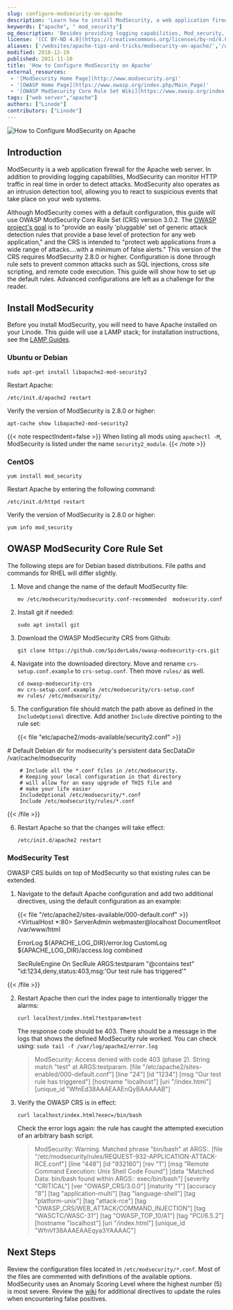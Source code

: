 ```yaml
---
slug: configure-modsecurity-on-apache
description: 'Learn how to install ModSecurity, a web application firewall for the Apache server, which provides logging capabilities and real time monitoring.'
keywords: ["apache", " mod_security"]
og_description: 'Besides providing logging capabilities, Mod_security, as a web-detection tool, can monitor the HTTP traffic in real time in order to spot attacks. This guide shows how to load and run Mod_security on your Linode.'
license: '[CC BY-ND 4.0](https://creativecommons.org/licenses/by-nd/4.0)'
aliases: ['/websites/apache-tips-and-tricks/modsecurity-on-apache/','/web-servers/apache/mod-security/','/web-servers/apache-tips-and-tricks/modsecurity-on-apache/','/web-servers/apache-tips-and-tricks/configure-modsecurity-on-apache/']
modified: 2018-12-19
published: 2011-11-10
title: 'How to Configure ModSecurity on Apache'
external_resources:
 - '[ModSecurity Home Page](http://www.modsecurity.org)'
 - '[OWASP Home Page](https://www.owasp.org/index.php/Main_Page)'
 - '[OWASP ModSecurity Core Rule Set Wiki](https://www.owasp.org/index.php/Category:OWASP_ModSecurity_Core_Rule_Set_Project#tab=Installation)'
tags: ["web server","apache"]
authors: ["Linode"]
contributors: ["Linode"]
---
```


![How to Configure ModSecurity on Apache](how-to-configure-modsecurity-on-apache-smg.jpg)

## Introduction

ModSecurity is a web application firewall for the Apache web server. In addition to providing logging capabilities, ModSecurity can monitor HTTP traffic in real time in order to detect attacks. ModSecurity also operates as an intrusion detection tool, allowing you to react to suspicious events that take place on your web systems.

Although ModSecurity comes with a default configuration, this guide will use OWASP ModSecurity Core Rule Set (CRS) version 3.0.2. The [OWASP project's goal](https://www.owasp.org/index.php/Category:OWASP_ModSecurity_Core_Rule_Set_Project) is to "provide an easily 'pluggable' set of generic attack detection rules that provide a base level of protection for any web application," and the CRS is intended to "protect web applications from a wide range of attacks....with a minimum of false alerts." This version of the CRS requires ModSecurity 2.8.0 or higher. Configuration is done through rule sets to prevent common attacks such as SQL injections, cross site scripting, and remote code execution. This guide will show how to set up the default rules. Advanced configurations are left as a challenge for the reader.

## Install ModSecurity

Before you install ModSecurity, you will need to have Apache installed on your Linode. This guide will use a LAMP stack; for installation instructions, see the [LAMP Guides](/docs/websites/lamp/).


### Ubuntu or Debian

    sudo apt-get install libapache2-mod-security2

Restart Apache:

    /etc/init.d/apache2 restart

Verify the version of ModSecurity is 2.8.0 or higher:

    apt-cache show libapache2-mod-security2

{{< note respectIndent=false >}}
When listing all mods using `apachectl -M`, ModSecurity is listed under the name `security2_module`.
{{< /note >}}

### CentOS

    yum install mod_security

Restart Apache by entering the following command:

    /etc/init.d/httpd restart

Verify the version of ModSecurity is 2.8.0 or higher:

    yum info mod_security

## OWASP ModSecurity Core Rule Set

The following steps are for Debian based distributions. File paths and commands for RHEL will differ slightly.

1.  Move and change the name of the default ModSecurity file:

        mv /etc/modsecurity/modsecurity.conf-recommended  modsecurity.conf

2.  Install git if needed:

        sudo apt install git

3.  Download the OWASP ModSecurity CRS from Github:

        git clone https://github.com/SpiderLabs/owasp-modsecurity-crs.git

4.  Navigate into the downloaded directory. Move and rename `crs-setup.conf.example` to `crs-setup.conf`. Then move `rules/` as well.

        cd owasp-modsecurity-crs
        mv crs-setup.conf.example /etc/modsecurity/crs-setup.conf
        mv rules/ /etc/modsecurity/

5.  The configuration file should match the path above as defined in the `IncludeOptional` directive. Add another `Include` directive pointing to the rule set:

    {{< file "etc/apache2/mods-available/security2.conf" >}}
<IfModule security2_module>
        # Default Debian dir for modsecurity's persistent data
        SecDataDir /var/cache/modsecurity

        # Include all the *.conf files in /etc/modsecurity.
        # Keeping your local configuration in that directory
        # will allow for an easy upgrade of THIS file and
        # make your life easier
        IncludeOptional /etc/modsecurity/*.conf
        Include /etc/modsecurity/rules/*.conf
</IfModule>
{{< /file >}}

6.  Restart Apache so that the changes will take effect:

        /etc/init.d/apache2 restart

### ModSecurity Test
OWASP CRS builds on top of ModSecurity so that existing rules can be extended.

1.  Navigate to the default Apache configuration and add two additional directives, using the default configuration as an example:

    {{< file "/etc/apache2/sites-available/000-default.conf" >}}
<VirtualHost *:80>
    ServerAdmin webmaster@localhost
    DocumentRoot /var/www/html

    ErrorLog ${APACHE_LOG_DIR}/error.log
    CustomLog ${APACHE_LOG_DIR}/access.log combined

    SecRuleEngine On
    SecRule ARGS:testparam "@contains test" "id:1234,deny,status:403,msg:'Our test rule has triggered'"
</VirtualHost>
{{< /file >}}

2.  Restart Apache then curl the index page to intentionally trigger the alarms:

        curl localhost/index.html?testparam=test

    The response code should be 403. There should be a message in the logs that shows the defined ModSecurity rule worked. You can check using: `sudo tail -f /var/log/apache2/error.log`

    > ModSecurity: Access denied with code 403 (phase 2). String match "test" at ARGS:testparam. [file "/etc/apache2/sites-enabled/000-default.conf"] [line "24"] [id "1234"] [msg "Our test rule has triggered"] [hostname "localhost"] [uri "/index.html"] [unique_id "WfnEd38AAAEAAEnQyBAAAAAB"]

3.  Verify the OWASP CRS is in effect:

        curl localhost/index.html?exec=/bin/bash

    Check the error logs again: the rule has caught the attempted execution of an arbitrary bash script.

    > ModSecurity: Warning. Matched phrase "bin/bash" at ARGS:. [file "/etc/modsecurity/rules/REQUEST-932-APPLICATION-ATTACK-RCE.conf"] [line "448"] [id "932160"] [rev "1"] [msg "Remote Command Execution: Unix Shell Code Found"] [data "Matched Data: bin/bash found within ARGS:: exec/bin/bash"] [severity "CRITICAL"] [ver "OWASP_CRS/3.0.0"] [maturity "1"] [accuracy "8"] [tag "application-multi"] [tag "language-shell"] [tag "platform-unix"] [tag "attack-rce"] [tag "OWASP_CRS/WEB_ATTACK/COMMAND_INJECTION"] [tag "WASCTC/WASC-31"] [tag "OWASP_TOP_10/A1"] [tag "PCI/6.5.2"] [hostname "localhost"] [uri "/index.html"] [unique_id "WfnVf38AAAEAAEqya3YAAAAC"]

## Next Steps

Review the configuration files located in `/etc/modsecurity/*.conf`. Most of the files are commented with definitions of the available options. ModSecurity uses an Anomaly Scoring Level where the highest number (5) is most severe. Review the [wiki](https://github.com/SpiderLabs/ModSecurity/wiki) for additional directives to update the rules when encountering false positives.

